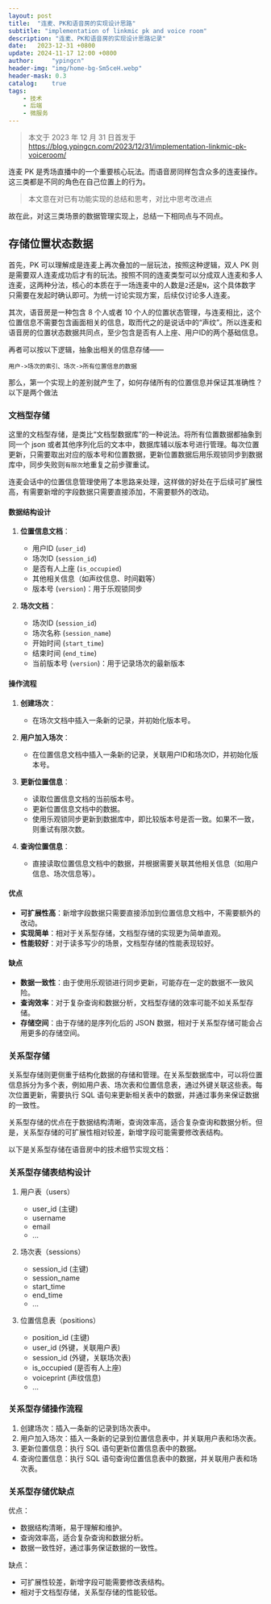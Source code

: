 ```yaml
---
layout: post
title:  "连麦、PK和语音房的实现设计思路"
subtitle: "implementation of linkmic pk and voice room"
description: "连麦、PK和语音房的实现设计思路记录"
date:   2023-12-31 +0800
update: 2024-11-17 12:00 +0800
author:     "ypingcn"
header-img: "img/home-bg-Sm5ceH.webp"
header-mask: 0.3
catalog:    true
tags:
    - 技术
    - 后端
    - 微服务
---
```


> 本文于 2023 年 12 月 31 日首发于 https://blog.ypingcn.com/2023/12/31/implementation-linkmic-pk-voiceroom/

连麦 PK 是秀场直播中的一个重要核心玩法。而语音房同样包含众多的连麦操作。这三类都是不同的角色在自己位置上的行为。

> 本文意在对已有功能实现的总结和思考，对比中思考改进点

故在此，对这三类场景的数据管理实现上，总结一下相同点与不同点。

## 存储位置状态数据

首先，PK 可以理解成是连麦上再次叠加的一层玩法，按照这种逻辑，双人 PK 则是需要双人连麦成功后才有的玩法。按照不同的连麦类型可以分成双人连麦和多人连麦，这两种分法，核心的本质在于一场连麦中的人数是```2```还是```N```，这个具体数字只需要在发起时确认即可。为统一讨论实现方案，后续仅讨论多人连麦。

其次，语音房是一种包含 8 个人或者 10 个人的位置状态管理，与连麦相比，这个位置信息不需要包含画面相关的信息，取而代之的是说话中的“声纹”。所以连麦和语音房的位置状态数据共同点，至少包含是否有人上座、用户ID的两个基础信息。

再者可以按以下逻辑，抽象出相关的信息存储——

``` 用户->场次的索引、场次->所有位置信息的数据 ```

那么，第一个实现上的差别就产生了，如何存储所有的位置信息并保证其准确性？以下是两个做法

### 文档型存储

这里的文档型存储，是类比“文档型数据库”的一种说法。将所有位置数据都抽象到同一个 json 或者其他序列化后的文本中，数据库辅以版本号进行管理。每次位置更新，只需要取出对应的版本号和位置数据，更新位置数据后用乐观锁同步到数据库中，同步失败则```有限次```地重复之前步骤重试。

连麦会话中的位置信息管理使用了本思路来处理，这样做的好处在于后续可扩展性高，有需要新增的字段数据只需要直接添加，不需要额外的改动。

#### 数据结构设计

1. **位置信息文档**：
   
	* 用户ID (`user_id`)
	* 场次ID (`session_id`)
	* 是否有人上座 (`is_occupied`)
	* 其他相关信息（如声纹信息、时间戳等）
	* 版本号 (`version`)：用于乐观锁同步
  
2. **场次文档**：
   
	* 场次ID (`session_id`)
	* 场次名称 (`session_name`)
	* 开始时间 (`start_time`)
	* 结束时间 (`end_time`)
	* 当前版本号 (`version`)：用于记录场次的最新版本

#### 操作流程

1. **创建场次**：
   
	* 在场次文档中插入一条新的记录，并初始化版本号。
  
2. **用户加入场次**：
   
	* 在位置信息文档中插入一条新的记录，关联用户ID和场次ID，并初始化版本号。
  
3. **更新位置信息**：
   
	* 读取位置信息文档的当前版本号。
	* 更新位置信息文档中的数据。
	* 使用乐观锁同步更新到数据库中，即比较版本号是否一致。如果不一致，则重试有限次数。
  
4. **查询位置信息**：
   
	* 直接读取位置信息文档中的数据，并根据需要关联其他相关信息（如用户信息、场次信息等）。

#### 优点

* **可扩展性高**：新增字段数据只需要直接添加到位置信息文档中，不需要额外的改动。
* **实现简单**：相对于关系型存储，文档型存储的实现更为简单直观。
* **性能较好**：对于读多写少的场景，文档型存储的性能表现较好。

#### 缺点

* **数据一致性**：由于使用乐观锁进行同步更新，可能存在一定的数据不一致风险。
* **查询效率**：对于复杂查询和数据分析，文档型存储的效率可能不如关系型存储。
* **存储空间**：由于存储的是序列化后的 JSON 数据，相对于关系型存储可能会占用更多的存储空间。

### 关系型存储

关系型存储则更侧重于结构化数据的存储和管理。在关系型数据库中，可以将位置信息拆分为多个表，例如用户表、场次表和位置信息表，通过外键关联这些表。每次位置更新，需要执行 SQL 语句来更新相关表中的数据，并通过事务来保证数据的一致性。

关系型存储的优点在于数据结构清晰，查询效率高，适合复杂查询和数据分析。但是，关系型存储的可扩展性相对较差，新增字段可能需要修改表结构。

以下是关系型存储在语音房中的技术细节实现文档：

### 关系型存储表结构设计

1. 用户表（users）
   - user_id (主键)
   - username
   - email
   - ...

2. 场次表（sessions）
   - session_id (主键)
   - session_name
   - start_time
   - end_time
   - ...

3. 位置信息表（positions）
   - position_id (主键)
   - user_id (外键，关联用户表)
   - session_id (外键，关联场次表)
   - is_occupied (是否有人上座)
   - voiceprint (声纹信息)
   - ...

### 关系型存储操作流程

1. 创建场次：插入一条新的记录到场次表中。
2. 用户加入场次：插入一条新的记录到位置信息表中，并关联用户表和场次表。
3. 更新位置信息：执行 SQL 语句更新位置信息表中的数据。
4. 查询位置信息：执行 SQL 语句查询位置信息表中的数据，并关联用户表和场次表。

### 关系型存储优缺点

优点：
- 数据结构清晰，易于理解和维护。
- 查询效率高，适合复杂查询和数据分析。
- 数据一致性好，通过事务保证数据的一致性。

缺点：
- 可扩展性较差，新增字段可能需要修改表结构。
- 相对于文档型存储，关系型存储的性能较低。
